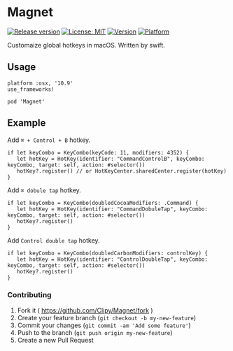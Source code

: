 # Magnet
[![Release version](https://img.shields.io/github/release/Clipy/Magnet.svg)](https://github.com/Clipy/Magnet/releases/latest)
[![License: MIT](https://img.shields.io/github/license/Clipy/Magnet.svg)](https://github.com/Clipy/Magnet/blob/master/LICENSE)
[![Version](https://img.shields.io/cocoapods/v/Magnet.svg)](http://cocoadocs.org/docsets/KeychainAccess)
[![Platform](https://img.shields.io/cocoapods/p/Magnet.svg)](http://cocoadocs.org/docsets/KeychainAccess)

Customaize global hotkeys in macOS. Written by swift.

## Usage
```
platform :osx, '10.9'
use_frameworks!

pod 'Magnet'
```

## Example
Add `⌘ + Control + B` hotkey.
```
if let keyCombo = KeyCombo(keyCode: 11, modifiers: 4352) {
   let hotKey = HotKey(identifier: "CommandControlB", keyCombo: keyCombo, target: self, action: #selector())
   hotKey?.register() // or HotKeyCenter.sharedCenter.register(hotKey)
}
```

Add `⌘ dobule tap` hotkey.
```
if let keyCombo = KeyCombo(doubledCocoaModifiers: .Command) {
   let hotKey = HotKey(identifier: "CommandDobuleTap", keyCombo: keyCombo, target: self, action: #selector())
   hotKey?.register()
}
```

Add `Control double tap` hotkey.
```
if let keyCombo = KeyCombo(doubledCarbonModifiers: controlKey) {
   let hotKey = HotKey(identifier: "ControlDoubleTap", keyCombo: keyCombo, target: self, action: #selector())
   hotKey?.register()
}
```

### Contributing
1. Fork it ( https://github.com/Clipy/Magnet/fork )
2. Create your feature branch (`git checkout -b my-new-feature`)
3. Commit your changes (`git commit -am 'Add some feature'`)
4. Push to the branch (`git push origin my-new-feature`)
5. Create a new Pull Request
